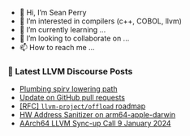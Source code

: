 - 👋 Hi, I’m Sean Perry
- 👀 I’m interested in compilers (c++, COBOL, llvm)
- 🌱 I’m currently learning ...
- 💞️ I’m looking to collaborate on ...
- 📫 How to reach me ...

<!---
s66perry/s66perry is a ✨ special ✨ repository because its `README.md` (this file) appears on your GitHub profile.
You can click the Preview link to take a look at your changes.
--->
### 📕 Latest LLVM Discourse Posts

<!-- DISCOURSE-LLVM:START -->
- [Plumbing spirv lowering path](https://discourse.llvm.org/t/plumbing-spirv-lowering-path/76131#post_4)
- [Update on GitHub pull requests](https://discourse.llvm.org/t/update-on-github-pull-requests/71540?page=9#post_177)
- [[RFC] `llvm-project/offload` roadmap](https://discourse.llvm.org/t/rfc-llvm-project-offload-roadmap/75611?page=2#post_22)
- [HW Address Sanitizer on arm64-apple-darwin](https://discourse.llvm.org/t/hw-address-sanitizer-on-arm64-apple-darwin/76153#post_4)
- [AArch64 LLVM Sync-up Call 9 January 2024](https://discourse.llvm.org/t/aarch64-llvm-sync-up-call-9-january-2024/76118#post_4)
<!-- DISCOURSE-LLVM:END -->
